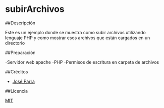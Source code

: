 # subirArchivos

##Descripción

Este es un ejemplo donde se muestra como subir archivos utilizando lenguaje PHP y como mostrar esos archivos que están cargados en un directorio

##Preparación

-Servidor web apache
-PHP
-Permisos de escritura en carpeta de archivos

##Créditos

- [José Parra](https://twitter.com/jose1x)

##Licencia

[MIT](https://opensource.org/licenses/MIT)